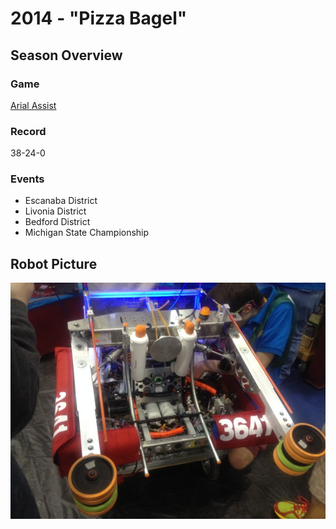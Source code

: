 # 2014 - "Pizza Bagel"

## Season Overview

### Game

[Arial Assist](https://www.youtube.com/watch?v=f5zWzICG5to&list=PLZT9pIgNOV6ZXH3WmbXEK4bwDuPZcMFF3)

### Record

38-24-0

### Events

- Escanaba District
- Livonia District
- Bedford District
- Michigan State Championship

## Robot Picture

![alt text](Media/2014_Robot.png)
